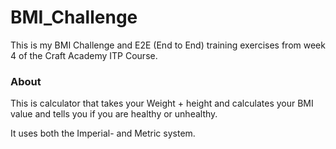 # BMI_Challenge
This is my BMI Challenge and E2E (End to End) training exercises from week 4 of the Craft Academy ITP Course.

### About
This is calculator that takes your Weight + height and calculates your BMI value and tells you if you are healthy or unhealthy.

It uses both the Imperial- and Metric system.
